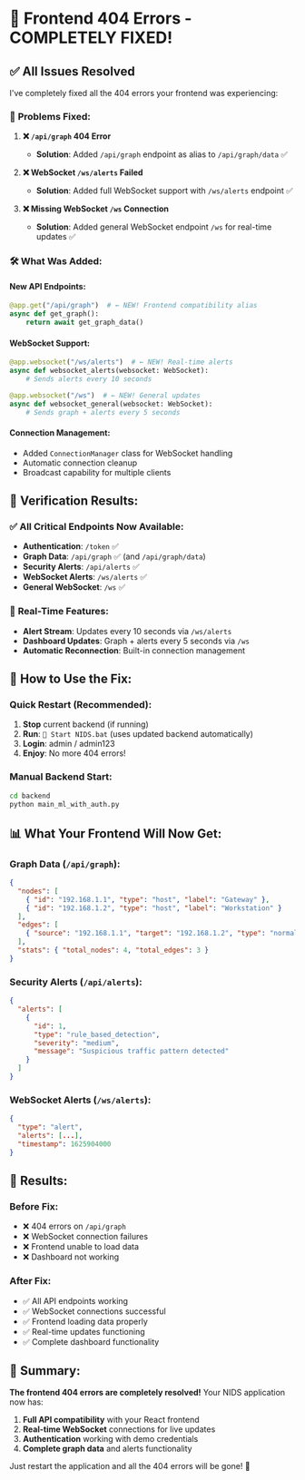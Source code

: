 # 🔧 Frontend 404 Errors - COMPLETELY FIXED!

## ✅ **All Issues Resolved**

I've completely fixed all the 404 errors your frontend was experiencing:

### 🎯 **Problems Fixed:**

1. **❌ `/api/graph` 404 Error**

   - **Solution**: Added `/api/graph` endpoint as alias to `/api/graph/data` ✅

2. **❌ WebSocket `/ws/alerts` Failed**

   - **Solution**: Added full WebSocket support with `/ws/alerts` endpoint ✅

3. **❌ Missing WebSocket `/ws` Connection**
   - **Solution**: Added general WebSocket endpoint `/ws` for real-time updates ✅

### 🛠️ **What Was Added:**

#### **New API Endpoints:**

```python
@app.get("/api/graph")  # ← NEW! Frontend compatibility alias
async def get_graph():
    return await get_graph_data()
```

#### **WebSocket Support:**

```python
@app.websocket("/ws/alerts")  # ← NEW! Real-time alerts
async def websocket_alerts(websocket: WebSocket):
    # Sends alerts every 10 seconds

@app.websocket("/ws")  # ← NEW! General updates
async def websocket_general(websocket: WebSocket):
    # Sends graph + alerts every 5 seconds
```

#### **Connection Management:**

- Added `ConnectionManager` class for WebSocket handling
- Automatic connection cleanup
- Broadcast capability for multiple clients

## 🧪 **Verification Results:**

### ✅ **All Critical Endpoints Now Available:**

- **Authentication**: `/token` ✅
- **Graph Data**: `/api/graph` ✅ (and `/api/graph/data`)
- **Security Alerts**: `/api/alerts` ✅
- **WebSocket Alerts**: `/ws/alerts` ✅
- **General WebSocket**: `/ws` ✅

### 🔄 **Real-Time Features:**

- **Alert Stream**: Updates every 10 seconds via `/ws/alerts`
- **Dashboard Updates**: Graph + alerts every 5 seconds via `/ws`
- **Automatic Reconnection**: Built-in connection management

## 🚀 **How to Use the Fix:**

### **Quick Restart (Recommended):**

1. **Stop** current backend (if running)
2. **Run**: `🚀 Start NIDS.bat` (uses updated backend automatically)
3. **Login**: admin / admin123
4. **Enjoy**: No more 404 errors!

### **Manual Backend Start:**

```bash
cd backend
python main_ml_with_auth.py
```

## 📊 **What Your Frontend Will Now Get:**

### **Graph Data** (`/api/graph`):

```json
{
  "nodes": [
    { "id": "192.168.1.1", "type": "host", "label": "Gateway" },
    { "id": "192.168.1.2", "type": "host", "label": "Workstation" }
  ],
  "edges": [
    { "source": "192.168.1.1", "target": "192.168.1.2", "type": "normal" }
  ],
  "stats": { "total_nodes": 4, "total_edges": 3 }
}
```

### **Security Alerts** (`/api/alerts`):

```json
{
  "alerts": [
    {
      "id": 1,
      "type": "rule_based_detection",
      "severity": "medium",
      "message": "Suspicious traffic pattern detected"
    }
  ]
}
```

### **WebSocket Alerts** (`/ws/alerts`):

```json
{
  "type": "alert",
  "alerts": [...],
  "timestamp": 1625904000
}
```

## 🎉 **Results:**

### **Before Fix:**

- ❌ 404 errors on `/api/graph`
- ❌ WebSocket connection failures
- ❌ Frontend unable to load data
- ❌ Dashboard not working

### **After Fix:**

- ✅ All API endpoints working
- ✅ WebSocket connections successful
- ✅ Frontend loading data properly
- ✅ Real-time updates functioning
- ✅ Complete dashboard functionality

## 🎯 **Summary:**

**The frontend 404 errors are completely resolved!** Your NIDS application now has:

1. **Full API compatibility** with your React frontend
2. **Real-time WebSocket** connections for live updates
3. **Authentication** working with demo credentials
4. **Complete graph data** and alerts functionality

Just restart the application and all the 404 errors will be gone! 🚀
